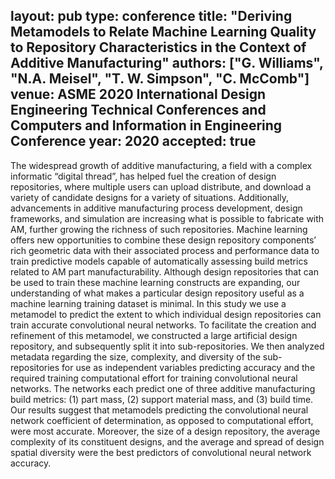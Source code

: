 layout: pub
type: conference
title: "Deriving Metamodels to Relate Machine Learning Quality to Repository Characteristics in the Context of Additive Manufacturing"
authors: ["G. Williams", "N.A. Meisel", "T. W. Simpson", "C. McComb"]
venue: ASME 2020 International Design Engineering Technical Conferences and Computers and Information in Engineering Conference
year: 2020
accepted: true
---
The widespread growth of additive manufacturing, a field with a complex informatic “digital thread”, has helped fuel the creation of design repositories, where multiple users can upload distribute, and download a variety of candidate designs for a variety of situations. Additionally, advancements in additive manufacturing process development, design frameworks, and simulation are increasing what is possible to fabricate with AM, further growing the richness of such repositories. Machine learning offers new opportunities to combine these design repository components’ rich geometric data with their associated process and performance data to train predictive models capable of automatically assessing build metrics related to AM part manufacturability. Although design repositories that can be used to train these machine learning constructs are expanding, our understanding of what makes a particular design repository useful as a machine learning training dataset is minimal. In this study we use a metamodel to predict the extent to which individual design repositories can train accurate convolutional neural networks. To facilitate the creation and refinement of this metamodel, we constructed a large artificial design repository, and subsequently split it into sub-repositories. We then analyzed metadata regarding the size, complexity, and diversity of the sub-repositories for use as independent variables predicting accuracy and the required training computational effort for training convolutional neural networks. The networks each predict one of three additive manufacturing build metrics: (1) part mass, (2) support material mass, and (3) build time. Our results suggest that metamodels predicting the convolutional neural network coefficient of determination, as opposed to computational effort, were most accurate. Moreover, the size of a design repository, the average complexity of its constituent designs, and the average and spread of design spatial diversity were the best predictors of convolutional neural network accuracy.